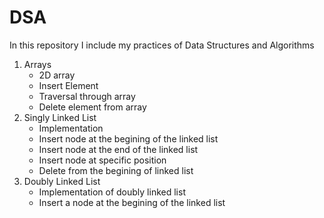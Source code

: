 # DSA

In this repository I include my practices of Data Structures and Algorithms
1. Arrays
     - 2D array
     - Insert Element
     - Traversal through array
     - Delete element from array
2. Singly Linked List
     - Implementation
     - Insert node at the begining of the linked list
     - Insert node at the end of the linked list
     - Insert node at specific position
     - Delete from the begining of linked list
3. Doubly Linked List
     - Implementation of doubly linked list
     - Insert a node at the begining of the linked list
